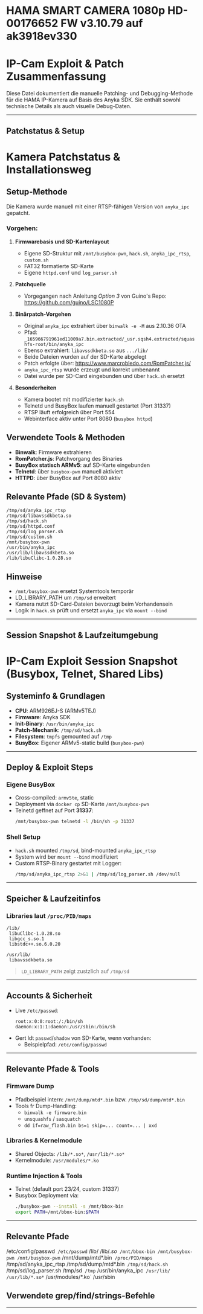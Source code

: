 # HAMA SMART CAMERA 1080p HD-00176652 FW v3.10.79 auf ak3918ev330
# IP-Cam Exploit & Patch Zusammenfassung

Diese Datei dokumentiert die manuelle Patching- und Debugging-Methode für die HAMA IP-Kamera
auf Basis des Anyka SDK. Sie enthält sowohl technische Details als auch visuelle Debug-Daten.

---

## Patchstatus & Setup

# Kamera Patchstatus & Installationsweg 

## Setup-Methode

Die Kamera wurde manuell mit einer RTSP-fähigen Version von `anyka_ipc` gepatcht.

### Vorgehen:

1. **Firmwarebasis und SD-Kartenlayout**
   - Eigene SD-Struktur mit `/mnt/busybox-pwn`, `hack.sh`, `anyka_ipc_rtsp`, `custom.sh`
   - FAT32 formatierte SD-Karte
   - Eigene `httpd.conf` und `log_parser.sh`

2. **Patchquelle**
   - Vorgegangen nach Anleitung *Option 3* von Guino's Repo:
     https://github.com/guino/LSC1080P

3. **Binärpatch-Vorgehen**
   - Original `anyka_ipc` extrahiert über `binwalk -e -M` aus 2.10.36 OTA
   - Pfad: `_165966791961ed11009a7.bin.extracted/_usr.sqsh4.extracted/squashfs-root/bin/anyka_ipc`
   - Ebenso extrahiert: `libavssdkbeta.so` aus `.../lib/`
   - Beide Dateien wurden auf der SD-Karte abgelegt
   - Patch erfolgte über: https://www.marcrobledo.com/RomPatcher.js/
   - `anyka_ipc_rtsp` wurde erzeugt und korrekt umbenannt
   - Datei wurde per SD-Card eingebunden und über `hack.sh` ersetzt

4. **Besonderheiten**
   - Kamera bootet mit modifizierter `hack.sh`
   - Telnetd und BusyBox laufen manuell gestartet (Port 31337)
   - RTSP läuft erfolgreich über Port 554
   - Webinterface aktiv unter Port 8080 (`busybox httpd`)

## Verwendete Tools & Methoden

- **Binwalk**: Firmware extrahieren
- **RomPatcher.js**: Patchvorgang des Binaries
- **BusyBox statisch ARMv5**: auf SD-Karte eingebunden
- **Telnetd**: über `busybox-pwn` manuell aktiviert
- **HTTPD**: über BusyBox auf Port 8080 aktiv

## Relevante Pfade (SD & System)

```
/tmp/sd/anyka_ipc_rtsp
/tmp/sd/libavssdkbeta.so
/tmp/sd/hack.sh
/tmp/sd/httpd.conf
/tmp/sd/log_parser.sh
/tmp/sd/custom.sh
/mnt/busybox-pwn
/usr/bin/anyka_ipc
/usr/lib/libavssdkbeta.so
/lib/libuClibc-1.0.28.so
```

## Hinweise

- `/mnt/busybox-pwn` ersetzt Systemtools temporär
- LD_LIBRARY_PATH um `/tmp/sd` erweitert
- Kamera nutzt SD-Card-Dateien bevorzugt beim Vorhandensein
- Logik in `hack.sh` prüft und ersetzt `anyka_ipc` via `mount --bind`

---

##  Session Snapshot & Laufzeitumgebung

#  IP-Cam Exploit Session Snapshot (Busybox, Telnet, Shared Libs)

##  Systeminfo & Grundlagen

- **CPU**: ARM926EJ-S (ARMv5TEJ)
- **Firmware**: Anyka SDK
- **Init-Binary**: `/usr/bin/anyka_ipc`
- **Patch-Mechanik**: `/tmp/sd/hack.sh`
- **Filesystem**: `tmpfs` gemounted auf `/tmp`
- **BusyBox**: Eigener ARMv5-static build (`busybox-pwn`)

---

##  Deploy & Exploit Steps

###  Eigene BusyBox
- Cross-compiled: `armv5te`, static
- Deployment via `docker cp`  SD-Karte  `/mnt/busybox-pwn`
- Telnetd geffnet auf Port **31337**:  
  ```sh
  /mnt/busybox-pwn telnetd -l /bin/sh -p 31337
  ```

###  Shell Setup
- `hack.sh` mounted `/tmp/sd`, bind-mounted `anyka_ipc_rtsp`
- System wird ber `mount --bind` modifiziert
- Custom RTSP-Binary gestartet mit Logger:
  ```sh
  /tmp/sd/anyka_ipc_rtsp 2>&1 | /tmp/sd/log_parser.sh /dev/null
  ```

---

##  Speicher & Laufzeitinfos

###  Libraries laut `/proc/PID/maps`
```plaintext
/lib/
 libuClibc-1.0.28.so
 libgcc_s.so.1
 libstdc++.so.6.0.20

/usr/lib/
 libavssdkbeta.so
```

> `LD_LIBRARY_PATH` zeigt zustzlich auf `/tmp/sd`

---

##  Accounts & Sicherheit

- Live `/etc/passwd`:
  ```plaintext
  root:x:0:0:root:/:/bin/sh
  daemon:x:1:1:daemon:/usr/sbin:/bin/sh
  ```
- Gert ldt `passwd`/`shadow` von SD-Karte, wenn vorhanden:
  - Beispielpfad: `/etc/config/passwd`

---

##  Relevante Pfade & Tools

###  Firmware Dump
- Pfadbeispiel intern: `/mnt/dump/mtd*.bin` bzw. `/tmp/sd/dump/mtd*.bin`
- Tools fr Dump-Handling:
  - `binwalk -e firmware.bin`
  - `unsquashfs` / `sasquatch`
  - `dd if=raw_flash.bin bs=1 skip=... count=... | xxd`

###  Libraries & Kernelmodule
- Shared Objects: `/lib/*.so*`, `/usr/lib/*.so*`
- Kernelmodule: `/usr/modules/*.ko`

###  Runtime Injection & Tools
- Telnet (default port 23/24, custom 31337)
- Busybox Deployment via:
  ```sh
  ./busybox-pwn --install -s /mnt/bbox-bin
  export PATH=/mnt/bbox-bin:$PATH
  ```

---

## Relevante Pfade
/etc/config/passwd`
/etc/passwd`
/lib/
/lib/*.so*`
/mnt/bbox-bin
/mnt/busybox-pwn
/mnt/busybox-pwn`
/mnt/dump/mtd*.bin`
/proc/PID/maps`
/tmp/sd/anyka_ipc_rtsp
/tmp/sd/dump/mtd*.bin`
/tmp/sd/hack.sh`
/tmp/sd/log_parser.sh
/tmp/sd`
/tmp`
/usr/bin/anyka_ipc`
/usr/lib/
/usr/lib/*.so*`
/usr/modules/*.ko`
/usr/sbin

## Verwendete grep/find/strings-Befehle


---



